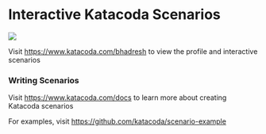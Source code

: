 # Interactive Katacoda Scenarios

[![](http://shields.katacoda.com/katacoda/bhadresh/count.svg)](https://www.katacoda.com/bhadresh "Get your profile on Katacoda.com")

Visit https://www.katacoda.com/bhadresh to view the profile and interactive scenarios

### Writing Scenarios
Visit https://www.katacoda.com/docs to learn more about creating Katacoda scenarios

For examples, visit https://github.com/katacoda/scenario-example
